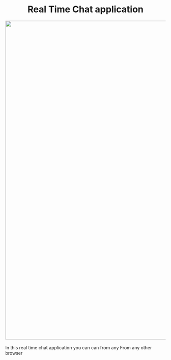 <h1 align="center"> Real Time Chat application</h1>

<pre>
<img src="(https://drive.google.com/file/d/1ILStFFdXs_SoV1uy_BJ_X6sv16f0YK9M/view)" width="1000"> 
</pre>

In this real time chat application you can can from any 
From any other browser

